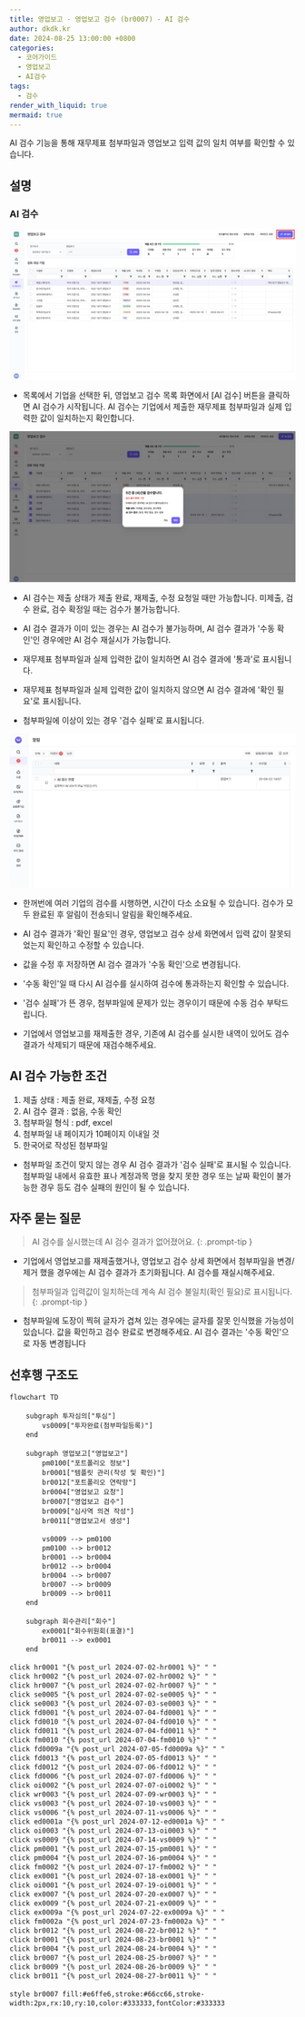 ```yaml
---
title: 영업보고 - 영업보고 검수 (br0007) - AI 검수
author: dkdk.kr
date: 2024-08-25 13:00:00 +0800
categories:
  - 코어가이드
  - 영업보고
  - AI검수
tags:
  - 검수
render_with_liquid: true
mermaid: true
---
```

AI 검수 기능을 통해 재무제표 첨부파일과 영업보고 입력 값의 일치 여부를 확인할 수 있습니다.
## 설명

### AI 검수

![AI1](assets/img/Ai1.png)
- 목록에서 기업을 선택한 뒤, 영업보고 검수 목록 화면에서 [AI 검수] 버튼을 클릭하면 AI 검수가 시작됩니다. AI 검수는 기업에서 제출한 재무제표 첨부파일과 실제 입력한 값이 일치하는지 확인합니다.

![AI2](assets/img/AI2.png)
- AI 검수는 제출 상태가 제출 완료, 재제출, 수정 요청일 때만 가능합니다. 미제출, 검수 완료, 검수 확정일 때는 검수가 불가능합니다.
- AI 검수 결과가 이미 있는 경우는 AI 검수가 불가능하며, AI 검수 결과가 '수동 확인'인 경우에만 AI 검수 재실시가 가능합니다. 


- 재무제표 첨부파일과 실제 입력한 값이 일치하면 AI 검수 결과에 '통과'로 표시됩니다.
- 재무제표 첨부파일과 실제 입력한 값이 일치하지 않으면 AI 검수 결과에 '확인 필요'로 표시됩니다.
- 첨부파일에 이상이 있는 경우 '검수 실패'로 표시됩니다.

![AIalarm](assets/img/AIalarm.png)
- 한꺼번에 여러 기업의 검수를 시행하면, 시간이 다소 소요될 수 있습니다. 검수가 모두 완료된 후 알림이 전송되니 알림을 확인해주세요.


- AI 검수 결과가 '확인 필요'인 경우, 영업보고 검수 상세 화면에서 입력 값이 잘못되었는지 확인하고 수정할 수 있습니다.


- 값을 수정 후 저장하면 AI 검수 결과가 '수동 확인'으로 변경됩니다.
- '수동 확인'일 때 다시 AI 검수를 실시하여 검수에 통과하는지 확인할 수 있습니다.


- '검수 실패'가 뜬 경우, 첨부파일에 문제가 있는 경우이기 때문에 수동 검수 부탁드립니다.

- 기업에서 영업보고를 재제출한 경우, 기존에 AI 검수를 실시한 내역이 있어도 검수 결과가 삭제되기 때문에 재검수해주세요.

## AI 검수 가능한 조건

1. 제출 상태 : 제출 완료, 재제출, 수정 요청
2. AI 검수 결과 : 없음, 수동 확인
3. 첨부파일 형식 : pdf, excel
4. 첨부파일 내 페이지가 10페이지 이내일 것
5. 한국어로 작성된 첨부파일

- 첨부파일 조건이 맞지 않는 경우 AI 검수 결과가 '검수 실패'로 표시될 수 있습니다. 첨부파일 내에서 유효한 표나 계정과목 명을 찾지 못한 경우 또는 날짜 확인이 불가능한 경우 등도 검수 실패의 원인이 될 수 있습니다.

## 자주 묻는 질문

> AI 검수를 실시했는데 AI 검수 결과가 없어졌어요.
{: .prompt-tip }

- 기업에서 영업보고를 재제출했거나, 영업보고 검수 상세 화면에서 첨부파일을 변경/제거 했을 경우에는 AI 검수 결과가 초기화됩니다. AI 검수를 재실시해주세요.

> 첨부파일과 입력값이 일치하는데 계속 AI 검수 불일치(확인 필요)로 표시됩니다.
{: .prompt-tip }

- 첨부파일에 도장이 찍혀 글자가 겹쳐 있는 경우에는 글자를 잘못 인식했을 가능성이 있습니다. 값을 확인하고 검수 완료로 변경해주세요. AI 검수 결과는 '수동 확인'으로 자동 변경됩니다


## 선후행 구조도
```mermaid
flowchart TD

    subgraph 투자심의["투심"]
        vs0009["투자완료(첨부파일등록)"]
    end

    subgraph 영업보고["영업보고"]
        pm0100["포트폴리오 정보"]
        br0001["템플릿 관리(작성 및 확인)"]
        br0012["포트폴리오 연락망"]
        br0004["영업보고 요청"]
        br0007["영업보고 검수"]
        br0009["심사역 의견 작성"]
        br0011["영업보고서 생성"]

        vs0009 --> pm0100
        pm0100 --> br0012
        br0001 --> br0004
        br0012 --> br0004
        br0004 --> br0007
        br0007 --> br0009
        br0009 --> br0011
    end

    subgraph 회수관리["회수"]
        ex0001["회수위원회(표결)"]
        br0011 --> ex0001
    end

click hr0001 "{% post_url 2024-07-02-hr0001 %}" " "
click hr0002 "{% post_url 2024-07-02-hr0002 %}" " "
click hr0007 "{% post_url 2024-07-02-hr0007 %}" " "
click se0005 "{% post_url 2024-07-02-se0005 %}" " "
click se0003 "{% post_url 2024-07-03-se0003 %}" " "
click fd0001 "{% post_url 2024-07-04-fd0001 %}" " "
click fd0010 "{% post_url 2024-07-04-fd0010 %}" " "
click fd0011 "{% post_url 2024-07-04-fd0011 %}" " "
click fm0010 "{% post_url 2024-07-04-fm0010 %}" " "
click fd0009a "{% post_url 2024-07-05-fd0009a %}" " "
click fd0013 "{% post_url 2024-07-05-fd0013 %}" " "
click fd0012 "{% post_url 2024-07-06-fd0012 %}" " "
click fd0006 "{% post_url 2024-07-07-fd0006 %}" " "
click oi0002 "{% post_url 2024-07-07-oi0002 %}" " "
click wr0003 "{% post_url 2024-07-09-wr0003 %}" " "
click vs0003 "{% post_url 2024-07-10-vs0003 %}" " "
click vs0006 "{% post_url 2024-07-11-vs0006 %}" " "
click ed0001a "{% post_url 2024-07-12-ed0001a %}" " "
click oi0003 "{% post_url 2024-07-13-oi0003 %}" " "
click vs0009 "{% post_url 2024-07-14-vs0009 %}" " "
click pm0001 "{% post_url 2024-07-15-pm0001 %}" " "
click pm0004 "{% post_url 2024-07-16-pm0004 %}" " "
click fm0002 "{% post_url 2024-07-17-fm0002 %}" " "
click ex0001 "{% post_url 2024-07-18-ex0001 %}" " "
click oi0001 "{% post_url 2024-07-19-oi0001 %}" " "
click ex0007 "{% post_url 2024-07-20-ex0007 %}" " "
click ex0009 "{% post_url 2024-07-21-ex0009 %}" " "
click ex0009a "{% post_url 2024-07-22-ex0009a %}" " "
click fm0002a "{% post_url 2024-07-23-fm0002a %}" " "
click br0012 "{% post_url 2024-08-22-br0012 %}" " "
click br0001 "{% post_url 2024-08-23-br0001 %}" " "
click br0004 "{% post_url 2024-08-24-br0004 %}" " "
click br0007 "{% post_url 2024-08-25-br0007 %}" " "
click br0009 "{% post_url 2024-08-26-br0009 %}" " "
click br0011 "{% post_url 2024-08-27-br0011 %}" " "

style br0007 fill:#e6ffe6,stroke:#66cc66,stroke-width:2px,rx:10,ry:10,color:#333333,fontColor:#333333


```